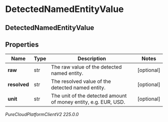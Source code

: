 # DetectedNamedEntityValue

## DetectedNamedEntityValue

## Properties

|Name | Type | Description | Notes|
|------------ | ------------- | ------------- | -------------|
| **raw** | str | The raw value of the detected named entity. | [optional] |
| **resolved** | str | The resolved value of the detected named entity. | [optional] |
| **unit** | str | The unit of the detected amount of money entity, e.g. EUR, USD. | [optional] |



_PureCloudPlatformClientV2 225.0.0_

